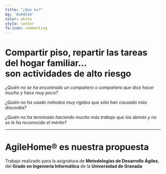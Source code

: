 ```yaml
---
title: "¿Qué es?"
bg: '#a94534'
color: white
style: center
fa-icon: commenting
---
```


# Compartir piso, repartir las tareas del hogar familiar…<br />**son actividades de alto riesgo**

*¿Quién no se ha encontrado un compañero o compañera que dice hacer mucho y hace muy poco?*  

*¿Quién no ha usado métodos muy rígidos que sólo han causado más discordia?*  

*¿Quién no ha terminado haciendo mucho más trabajo que los demás y no se le ha reconocido el mérito?*  

---

# **AgileHome&reg;** es nuestra propuesta

Trabajo realizado para la asignatura de **Metodologías de Desarrollo Ágiles**, del **Grado en Ingeniería Informática** de la **Universidad de Granada**
